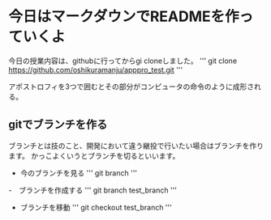 # 今日はマークダウンでREADMEを作っていくよ
 
今日の授業内容は、githubに行ってからgi cloneしました。
''' 
git clone https://github.com/oshikuramanju/apppro_test.git 
'''
 
アポストロフィを3つで囲むとその部分がコンピュータの命令のように成形される。

## gitでブランチを作る

ブランチとは技のこと、開発において違う継投で行いたい場合はブランチを作ります。
かっこよくいうとブランチを切るといいます。

- 今のブランチを見る
'''
git branch
'''

-　ブランチを作成する
'''
git branch test_branch
'''

- ブランチを移動
'''
git checkout test_branch
'''

